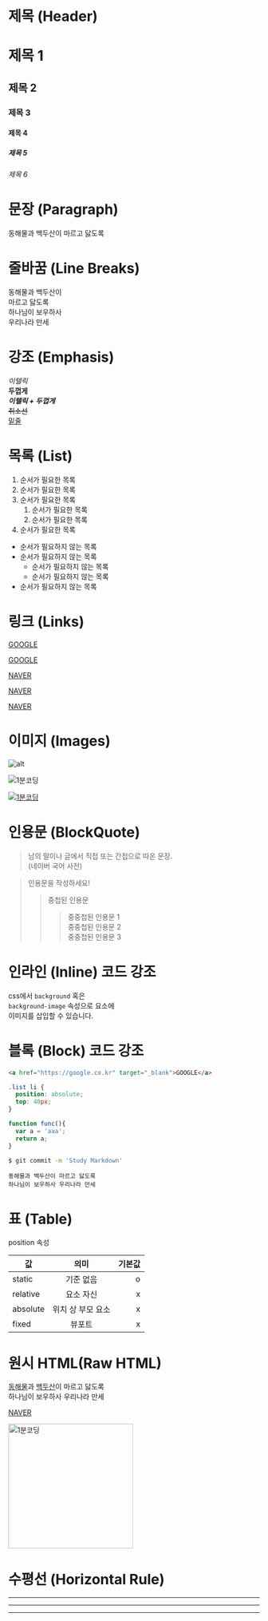 # 제목 (Header)

# 제목 1 
## 제목 2
### 제목 3
#### 제목 4
##### 제목 5
###### 제목 6
  
# 문장 (Paragraph)

동해물과 백두산이 
마르고 닳도록

# 줄바꿈 (Line Breaks)

동해물과 백두산이   
마르고 닳도록 <br />
하나님이 보우하사  
우리나라 만세    

# 강조 (Emphasis)

_이텔릭_  
**두껍게**  
**_이텔릭 + 두껍게_**  
~~취소선~~  
<u>밑줄</u>  

# 목록 (List)

1. 순서가 필요한 목록
1. 순서가 필요한 목록
1. 순서가 필요한 목록
    1. 순서가 필요한 목록
    1. 순서가 필요한 목록
1. 순서가 필요한 목록

- 순서가 필요하지 않는 목록
- 순서가 필요하지 않는 목록
    - 순서가 필요하지 않는 목록
    - 순서가 필요하지 않는 목록
- 순서가 필요하지 않는 목록

# 링크 (Links)

<a href="https://google.com">GOOGLE</a>

[GOOGLE](https://google.com)

<a href="https://naver.com" title="NAVER로 이동!">NAVER</a>

[NAVER](https://naver.com "NAVER로 이동!")

<a href="https://naver.com" title="NAVER로 이동!" target="_blank">NAVER</a>

# 이미지 (Images)

![alt](link)

![1분코딩](https://studiomeal.com/wp-content/themes/studiomeal2021/images/website-title.jpg)

[![1분코딩](https://studiomeal.com/wp-content/themes/studiomeal2021/images/website-title.jpg)](https://studiomeal.com/archives/197)

# 인용문 (BlockQuote)

> 남의 말이나 글에서 직접 또는 간접으로 따온 문장.  
> (네이버 국어 사전)

> 인용문을 작성하세요!  
>> 중첩된 인용문  
>>> 중중첩된 인용문 1  
>>> 중중첩된 인용문 2  
>>> 중중첩된 인용문 3 

# 인라인 (Inline) 코드 강조

css에서 `background` 혹은  
`background-image` 속성으로 요소에   
이미지를 삽입할 수 있습니다.

# 블록 (Block) 코드 강조

```html
<a href="https://google.co.kr" target="_blank">GOOGLE</a>
```

```css
.list li {
  position: absolute;
  top: 40px;
}
```

```javascript
function func(){
  var a = 'aaa';
  return a;
}
```

```bash
$ git commit -m 'Study Markdown'
```

```plaintext
동해물과 백두산이 마르고 닳도록 
하나님이 보우하사 우리나라 만세  
```

# 표 (Table)

position 속성

값 | 의미 | 기본값  
--|:--:|--:
static | 기준 없음 | o
relative | 요소 자신 | x
absolute | 위치 상 부모 요소 | x
fixed | 뷰포트 | x

# 원시 HTML(Raw HTML)

<span style="text-decoration: underline">동해물</span>과 <u>백두산</u>이 마르고 닳도록<br>
하나님이 보우하사 우리나라 만세

<a href="https://naver.com" title="NAVER로 이동!" target="_blank">NAVER</a>

<img width="250" src="https://studiomeal.com/wp-content/themes/studiomeal2021/images/website-title.jpg" alt="1분코딩">

# 수평선 (Horizontal Rule)

---

***

___

